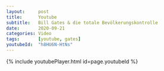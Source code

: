 ```yaml
---
layout:     post
title:      Youtube
subtitle:   Bill Gates & die totale Bevölkerungskontrolle
date:       2020-09-21
categories: Video
tags:       [youtube, gates]
youtubeId:  "h8HU6N-HtNs"
---
```


{% include youtubePlayer.html id=page.youtubeId %}
